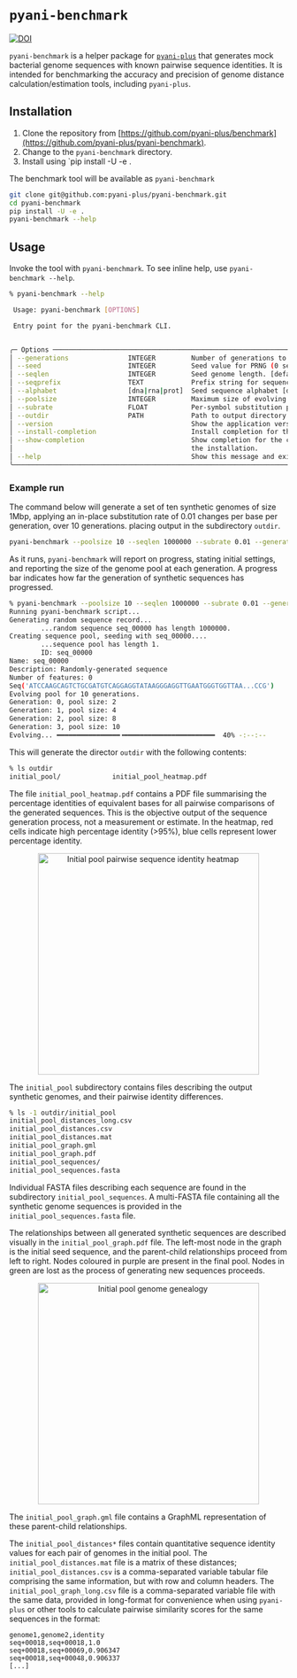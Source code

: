 # `pyani-benchmark`

[![DOI](https://zenodo.org/badge/976685026.svg)](https://doi.org/10.5281/zenodo.15873137)

`pyani-benchmark` is a helper package for [`pyani-plus`](https://github.com/pyani-plus/pyani-plus) that generates mock bacterial genome sequences with known pairwise sequence identities. It is intended for benchmarking the accuracy and precision of genome distance calculation/estimation tools, including `pyani-plus`.

## Installation

1. Clone the repository from [https://github.com/pyani-plus/benchmark](https://github.com/pyani-plus/pyani-benchmark).
2. Change to the `pyani-benchmark` directory.
3. Install using `pip install -U -e .

The benchmark tool will be available as `pyani-benchmark`

```bash
git clone git@github.com:pyani-plus/pyani-benchmark.git
cd pyani-benchmark
pip install -U -e .
pyani-benchmark --help
```

## Usage

Invoke the tool with `pyani-benchmark`. To see inline help, use `pyani-benchmark --help`.

```bash
% pyani-benchmark --help

 Usage: pyani-benchmark [OPTIONS]

 Entry point for the pyani-benchmark CLI.


╭─ Options ─────────────────────────────────────────────────────────────────────────────────────────────────────╮
│ --generations               INTEGER         Number of generations to evolve genome pool. [default: 10]        │
│ --seed                      INTEGER         Seed value for PRNG (0 sets no PRNG seed value). [default: 0]     │
│ --seqlen                    INTEGER         Seed genome length. [default: 1000000]                            │
│ --seqprefix                 TEXT            Prefix string for sequences. [default: seq]                       │
│ --alphabet                  [dna|rna|prot]  Seed sequence alphabet [default: dna]                             │
│ --poolsize                  INTEGER         Maximum size of evolving genome pool. [default: 100]              │
│ --subrate                   FLOAT           Per-symbol substitution probability. [default: 0.01]              │
│ --outdir                    PATH            Path to output directory. [default: outdir]                       │
│ --version                                   Show the application version and exit.                            │
│ --install-completion                        Install completion for the current shell.                         │
│ --show-completion                           Show completion for the current shell, to copy it or customize    │
│                                             the installation.                                                 │
│ --help                                      Show this message and exit.                                       │
╰───────────────────────────────────────────────────────────────────────────────────────────────────────────────╯
```

### Example run

The command below will generate a set of ten synthetic genomes of size 1Mbp, applying an in-place substitution rate of 0.01 changes per base per generation, over 10 generations. placing output in the subdirectory `outdir`.

```bash
pyani-benchmark --poolsize 10 --seqlen 1000000 --subrate 0.01 --generations 10 --outdir outdir
```

As it runs, `pyani-benchmark` will report on progress, stating initial settings, and reporting the size of the genome pool at each generation. A progress bar indicates how far the generation of synthetic sequences has progressed.

```bash
% pyani-benchmark --poolsize 10 --seqlen 1000000 --subrate 0.01 --generations 10 --outdir outdir
Running pyani-benchmark script...
Generating random sequence record...
        ...random sequence seq_00000 has length 1000000.
Creating sequence pool, seeding with seq_00000....
        ...sequence pool has length 1.
        ID: seq_00000
Name: seq_00000
Description: Randomly-generated sequence
Number of features: 0
Seq('ATCCAAGCAGTCTGCGATGTCAGGAGGTATAAGGGAGGTTGAATGGGTGGTTAA...CCG')
Evolving pool for 10 generations.
Generation: 0, pool size: 2
Generation: 1, pool size: 4
Generation: 2, pool size: 8
Generation: 3, pool size: 10
Evolving... ━━━━━━━━━━━━━━━━╺━━━━━━━━━━━━━━━━━━━━━━━  40% -:--:--
```

This will generate the director `outdir` with the following contents:

```bash
% ls outdir
initial_pool/             initial_pool_heatmap.pdf
```

The file `initial_pool_heatmap.pdf` contains a PDF file summarising the percentage identities of equivalent bases for all pairwise comparisons of the generated sequences. This is the objective output of the sequence generation process, not a measurement or estimate. In the heatmap, red cells indicate high percentage identity (>95%), blue cells represent lower percentage identity.

<div style="text-align: center;">
    <img src="assets/images/initial_pool_heatmap.png" title="Initial pool pairwise sequence identity heatmap" alt-text="Heatmap displaying the pairwise sequence identities for each of the synthetic genomes produced by `pyani-benchmark`. Red cells indicate high percentage identity (>95%), blue cells represent lower percentage identity.(<95%)" width="400">
</div>

The `initial_pool` subdirectory contains files describing the output synthetic genomes, and their pairwise identity differences.

```bash
% ls -1 outdir/initial_pool
initial_pool_distances_long.csv
initial_pool_distances.csv
initial_pool_distances.mat
initial_pool_graph.gml
initial_pool_graph.pdf
initial_pool_sequences/
initial_pool_sequences.fasta
```

Individual FASTA files describing each sequence are found in the subdirectory `initial_pool_sequences`. A multi-FASTA file containing all the synthetic genome sequences is provided in the `initial_pool_sequences.fasta` file.

The relationships between all generated synthetic sequences are described visually in the `initial_pool_graph.pdf` file. The left-most node in the graph is the initial seed sequence, and the parent-child relationships proceed from left to right. Nodes coloured in purple are present in the final pool. Nodes in green are lost as the process of generating new sequences proceeds.

<div style="text-align: center;">
    <img src="assets/images/initial_pool_graph.png" title="Initial pool genome genealogy" alt-text="Graph representation of parent-child relationships between synthesised sequences. The left-most node is the initial seed node (ancestor of all genomes), and parent-child relationships proceed left-to-rigth. Nodes in purple represent genomes in the final pool. All nodes in green are lost during the artifical evolution process." width="400">
</div>

The `initial_pool_graph.gml` file contains a GraphML representation of these parent-child relationships.

The `initial_pool_distances*` files contain quantitative sequence identity values for each pair of genomes in the initial pool. The `initial_pool_distances.mat` file is a matrix of these distances; `initial_pool_distances.csv` is a comma-separated variable tabular file comprising the same information, but with row and column headers. The `initial_pool_graph_long.csv` file is a comma-separated variable file with the same data, provided in long-format for convenience when using `pyani-plus` or other tools to calculate pairwise similarity scores for the same sequences in the format:

```text
genome1,genome2,identity
seq+00018,seq+00018,1.0
seq+00018,seq+00069,0.906347
seq+00018,seq+00048,0.906337
[...]
```
